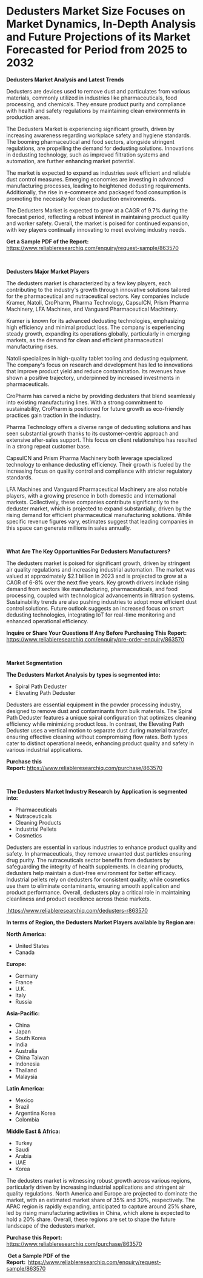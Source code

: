 <p><h1>Dedusters Market Size Focuses on Market Dynamics, In-Depth Analysis and Future Projections of its Market Forecasted for Period from 2025 to 2032</h1></p><p><strong>Dedusters Market Analysis and Latest Trends</strong></p>
<p><p>Dedusters are devices used to remove dust and particulates from various materials, commonly utilized in industries like pharmaceuticals, food processing, and chemicals. They ensure product purity and compliance with health and safety regulations by maintaining clean environments in production areas.</p><p>The Dedusters Market is experiencing significant growth, driven by increasing awareness regarding workplace safety and hygiene standards. The booming pharmaceutical and food sectors, alongside stringent regulations, are propelling the demand for dedusting solutions. Innovations in dedusting technology, such as improved filtration systems and automation, are further enhancing market potential.</p><p>The market is expected to expand as industries seek efficient and reliable dust control measures. Emerging economies are investing in advanced manufacturing processes, leading to heightened dedusting requirements. Additionally, the rise in e-commerce and packaged food consumption is promoting the necessity for clean production environments.</p><p>The Dedusters Market is expected to grow at a CAGR of 9.7% during the forecast period, reflecting a robust interest in maintaining product quality and worker safety. Overall, the market is poised for continued expansion, with key players continually innovating to meet evolving industry needs.</p></p>
<p><strong>Get a Sample PDF of the Report:&nbsp;</strong> <a href="https://www.reliableresearchiq.com/enquiry/request-sample/863570?utm_campaign=2463&utm_medium=2&utm_source=Github&utm_content=ia&utm_term=16042025&utm_id=dedusters">https://www.reliableresearchiq.com/enquiry/request-sample/863570</a></p>
<p>&nbsp;</p>
<p><strong>Dedusters Major Market Players</strong></p>
<p><p>The dedusters market is characterized by a few key players, each contributing to the industry's growth through innovative solutions tailored for the pharmaceutical and nutraceutical sectors. Key companies include Kramer, Natoli, CroPharm, Pharma Technology, CapsulCN, Prism Pharma Machinery, LFA Machines, and Vanguard Pharmaceutical Machinery.</p><p>Kramer is known for its advanced dedusting technologies, emphasizing high efficiency and minimal product loss. The company is experiencing steady growth, expanding its operations globally, particularly in emerging markets, as the demand for clean and efficient pharmaceutical manufacturing rises.</p><p>Natoli specializes in high-quality tablet tooling and dedusting equipment. The company's focus on research and development has led to innovations that improve product yield and reduce contamination. Its revenues have shown a positive trajectory, underpinned by increased investments in pharmaceuticals.</p><p>CroPharm has carved a niche by providing dedusters that blend seamlessly into existing manufacturing lines. With a strong commitment to sustainability, CroPharm is positioned for future growth as eco-friendly practices gain traction in the industry.</p><p>Pharma Technology offers a diverse range of dedusting solutions and has seen substantial growth thanks to its customer-centric approach and extensive after-sales support. This focus on client relationships has resulted in a strong repeat customer base.</p><p>CapsulCN and Prism Pharma Machinery both leverage specialized technology to enhance dedusting efficiency. Their growth is fueled by the increasing focus on quality control and compliance with stricter regulatory standards.</p><p>LFA Machines and Vanguard Pharmaceutical Machinery are also notable players, with a growing presence in both domestic and international markets. Collectively, these companies contribute significantly to the deduster market, which is projected to expand substantially, driven by the rising demand for efficient pharmaceutical manufacturing solutions. While specific revenue figures vary, estimates suggest that leading companies in this space can generate millions in sales annually.</p></p>
<p>&nbsp;</p>
<p><strong>What Are The Key Opportunities For Dedusters Manufacturers?</strong></p>
<p><p>The dedusters market is poised for significant growth, driven by stringent air quality regulations and increasing industrial automation. The market was valued at approximately $2.1 billion in 2023 and is projected to grow at a CAGR of 6-8% over the next five years. Key growth drivers include rising demand from sectors like manufacturing, pharmaceuticals, and food processing, coupled with technological advancements in filtration systems. Sustainability trends are also pushing industries to adopt more efficient dust control solutions. Future outlook suggests an increased focus on smart dedusting technologies, integrating IoT for real-time monitoring and enhanced operational efficiency.</p></p>
<p><strong>Inquire or Share Your Questions If Any Before Purchasing This Report:</strong> <a href="https://www.reliableresearchiq.com/enquiry/pre-order-enquiry/863570?utm_campaign=2463&utm_medium=2&utm_source=Github&utm_content=ia&utm_term=16042025&utm_id=dedusters">https://www.reliableresearchiq.com/enquiry/pre-order-enquiry/863570</a></p>
<p>&nbsp;</p>
<p><strong>Market Segmentation</strong></p>
<p><strong>The Dedusters Market Analysis by types is segmented into:</strong></p>
<p><ul><li>Spiral Path Deduster</li><li>Elevating Path Deduster</li></ul></p>
<p><p>Dedusters are essential equipment in the powder processing industry, designed to remove dust and contaminants from bulk materials. The Spiral Path Deduster features a unique spiral configuration that optimizes cleaning efficiency while minimizing product loss. In contrast, the Elevating Path Deduster uses a vertical motion to separate dust during material transfer, ensuring effective cleaning without compromising flow rates. Both types cater to distinct operational needs, enhancing product quality and safety in various industrial applications.</p></p>
<p><strong>Purchase this Report:&nbsp;</strong><a href="https://www.reliableresearchiq.com/purchase/863570?utm_campaign=2463&utm_medium=2&utm_source=Github&utm_content=ia&utm_term=16042025&utm_id=dedusters">https://www.reliableresearchiq.com/purchase/863570</a></p>
<p>&nbsp;</p>
<p><strong>The Dedusters Market Industry Research by Application is segmented into:</strong></p>
<p><ul><li>Pharmaceuticals</li><li>Nutraceuticals</li><li>Cleaning Products</li><li>Industrial Pellets</li><li>Cosmetics</li></ul></p>
<p><p>Dedusters are essential in various industries to enhance product quality and safety. In pharmaceuticals, they remove unwanted dust particles ensuring drug purity. The nutraceuticals sector benefits from dedusters by safeguarding the integrity of health supplements. In cleaning products, dedusters help maintain a dust-free environment for better efficacy. Industrial pellets rely on dedusters for consistent quality, while cosmetics use them to eliminate contaminants, ensuring smooth application and product performance. Overall, dedusters play a critical role in maintaining cleanliness and product excellence across these markets.</p></p>
<p><a href="https://www.reliableresearchiq.com/dedusters-r863570?utm_campaign=2463&utm_medium=2&utm_source=Github&utm_content=ia&utm_term=16042025&utm_id=dedusters">&nbsp;https://www.reliableresearchiq.com/dedusters-r863570</a></p>
<p><strong>In terms of Region, the Dedusters Market Players available by Region are:</strong></p>
<p>
    <p> <strong> North America: </strong>
        <ul>
            <li>United States</li>
            <li>Canada</li>
        </ul>
        </p> 
    <p> <strong> Europe: </strong>
        <ul>
            <li>Germany</li>
            <li>France</li>
            <li>U.K.</li>
            <li>Italy</li>
            <li>Russia</li>
        </ul>
        </p> 
    <p> <strong> Asia-Pacific: </strong>
        <ul>
            <li>China</li>
            <li>Japan</li>
            <li>South Korea</li>
            <li>India</li>
            <li>Australia</li>
            <li>China Taiwan</li>
            <li>Indonesia</li>
            <li>Thailand</li>
            <li>Malaysia</li>
        </ul>
        </p> 
    <p> <strong> Latin America: </strong>
        <ul>
            <li>Mexico</li>
            <li>Brazil</li>
            <li>Argentina Korea</li>
            <li>Colombia</li>
        </ul>
        </p> 
    <p> <strong> Middle East & Africa: </strong>
        <ul>
            <li>Turkey</li>
            <li>Saudi</li>
            <li>Arabia</li>
            <li>UAE</li>
            <li>Korea</li>
        </ul>
    </p>
    </p>
<p><p>The dedusters market is witnessing robust growth across various regions, particularly driven by increasing industrial applications and stringent air quality regulations. North America and Europe are projected to dominate the market, with an estimated market share of 35% and 30%, respectively. The APAC region is rapidly expanding, anticipated to capture around 25% share, led by rising manufacturing activities in China, which alone is expected to hold a 20% share. Overall, these regions are set to shape the future landscape of the dedusters market.</p></p>
<p><strong>Purchase this Report: </strong><a href="https://www.reliableresearchiq.com/purchase/863570?utm_campaign=2463&utm_medium=2&utm_source=Github&utm_content=ia&utm_term=16042025&utm_id=dedusters">https://www.reliableresearchiq.com/purchase/863570</a></p>
<p>&nbsp;<strong>Get a Sample PDF of the Report:&nbsp;&nbsp;</strong><a href="https://www.reliableresearchiq.com/enquiry/request-sample/863570?utm_campaign=2463&utm_medium=2&utm_source=Github&utm_content=ia&utm_term=16042025&utm_id=dedusters">https://www.reliableresearchiq.com/enquiry/request-sample/863570</a></p>
<p><strong></strong></p>
<p><p></p><p></p><p></p></p>